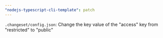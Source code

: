 ```yaml
---
"nodejs-typescript-cli-template": patch
---
```


`.changeset/config.json`: Change the key value of the "access" key from "restricted" to "public"
